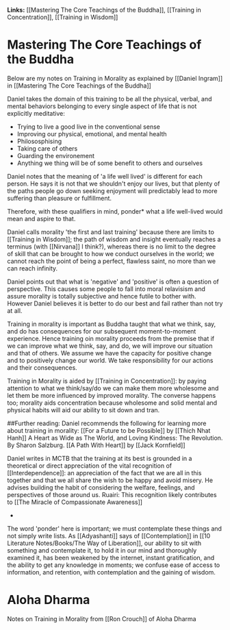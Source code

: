 **Links:** [[Mastering The Core Teachings of the Buddha]], [[Training in Concentration]], [[Training in Wisdom]]


# Mastering The Core Teachings of the Buddha
Below are my notes on Training in Morality as explained by [[Daniel Ingram]] in [[Mastering The Core Teachings of the Buddha]]

Daniel takes the domain of this training to be all the physical, verbal, and mental behaviors belonging to every single aspect of life that is not explicitly meditative:
- Trying to live a good live in the conventional sense
- Improving our physical, emotional, and mental health
- Philososphising 
- Taking care of others
- Guarding the environement
- Anything we thing will be of some benefit to others and ourselves


Daniel notes that the meaning of 'a life well lived' is different for each person.
He says it is not that we shouldn't enjoy our lives, but that plenty of the paths people go down seeking enjoyment will predictably lead to more suffering than pleasure or fulfillment.

Therefore, with these qualifiers in mind, ponder* what a life well-lived would mean and aspire to that.

Daniel calls morality 'the first and last training' because there are limits to [[Training in Wisdom]]; the path of wisdom and insight eventually reaches a terminus (with [[Nirvana]] I think?), whereas there is no limit to the degree of skill that can be brought to how we conduct ourselves in the world; we cannot reach the point of being a perfect, flawless saint, no more than we can reach infinity.

Daniel points out that what is 'negative' and 'positive' is often a question of perspective. This causes some people to fall into moral relavisism and assure morality is totally subjective and hence futile to bother with. However Daniel believes it is better to do our best and fail rather than not try at all. 

Training in morality is important as Buddha taught that what we think, say, and do has consequences for our subsequent moment-to-moment experience. Hence training oin morality proceeds from the premise that if we can improve what we think, say, and do, we will improve our situation and that of others. We assume we have the capacity for positive change and to positively change our world. We take responsibility for our actions and their consequences. 

Training in Morality is aided by [[Training in Concentration]]: by paying attention to what we think/say/do we can make them more wholesome and let them be more influenced by improved morality. 
The converse happens too; morality aids concentration because wholesome and solid mental and physical habits will aid our ability to sit down and tran. 


##Further reading:
Daniel recommends the following for learning more about training in morality:
[[For a Future to be Possible]] by [[Thich Nhat Hanh]]
A Heart as Wide as The World, and Loving Kindness: The Revolution. By Sharon Salzburg.
[[A Path With Heart]] by [[Jack Kornfield]]


Daniel writes in MCTB that the training at its best is grounded in a theoretical or direct appreciation of the vital recognition of [[Interdependence]]: an appreciation of the fact that we are all in this together and that we all share the wish to be happy and avoid misery. He advises building the habit of considering the welfare, feelings, and perspectives of those around us.
Ruairi: This recognition likely contributes to [[The Miracle of Compassionate Awareness]]

*
The word 'ponder' here is important; we must contemplate these things and not simply write lists. As [[Adyashanti]] says of [[Contemplation]] in [[10 Literature Notes/Books/The Way of Liberation]], our ability to sit with something and contemplate it, to hold it in our mind and thoroughly examined it, has been weakened by the internet, instant gratification, and the ability to get any knowledge in moments; we confuse ease of access to information, and retention, with contemplation and the gaining of wisdom. 


# Aloha Dharma
Notes on Training in Morality from [[Ron Crouch]] of Aloha Dharma

